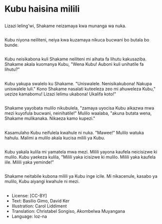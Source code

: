 # Kubu haisina milili

##
Lizazi leling'wi, Shakame neizamaya kwa munanga wa nuka.

##
Kubu niyona neiliteni, neiya kwa kuzamaya nikuca bucwani bo butala bo bunde.

##
Kubu neisikabona kuli Shakame neiliteni mi aihata fa lihutu kakusaziba. Shakame akala kuomanya Kubu, "Wena Kubu! Auboni kuli unihatile fa lihutu?"

##
Kubu yakupa swalelo ku Shakame. "Uniswalele. Nenisikakubona! Nakupa uniswalele luli." Kono Shakame nasalati kuteeleza zeo mi ahuweleza Kubu," uezize kamabomu! Lizazi lelimu ukabona! Ukalifa koto!"

##
Shakame yayobata mulilo nikubulela, "zamaya uyocisa Kubu aikazwa mwa mezi kuyofula bucwani, neinihatile!" Mulilo waalaba, "akuna butata wena, Shakame mulikanaka. Nikaeza kamo kupezi."

##
Kasamulaho Kubu neifulela kwahule ni nuka. "Mawee!" Mulilo watuka hahulu. Malimi a mulilo akala kucisa milili ya Kubu.

##
Kubu yakala kulila mi yamatela mwa mezi. Milili yayona kaufela neicisizwe ki mulilo. Kubu yaekeza kulila, "Milili yaka icisizwe ki mulilo. Milili yaka kaufela iile. Milili yaka yeminde!"

##
Shakame neitabile kubona milili ya Kubu inge icile. Mi nikacenule, kasabo ya mulilo, Kubu aiyangi kwahule ni mezi.

##
* License: [CC-BY]
* Text: Basilio Gimo, David Ker
* Illustration: Carol Liddiment
* Translation: Christabel Songiso, Akombelwa Muyangana
* Language: loz-na
